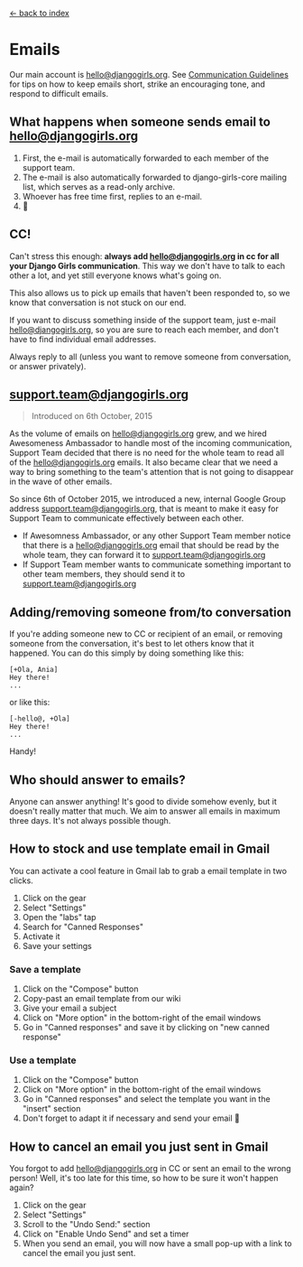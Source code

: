 [<- back to index](../README.md)

# Emails

Our main account is hello@djangogirls.org. See [Communication Guidelines](communication.md) for tips on how to keep emails short, strike an encouraging tone, and respond to difficult emails. 

## What happens when someone sends email to hello@djangogirls.org

1. First, the e-mail is automatically forwarded to each member of the support team. 
2. The e-mail is also automatically forwarded to django-girls-core mailing list, which serves as a read-only archive.
3. Whoever has free time first, replies to an e-mail.
4. :tada:

## CC! 

Can't stress this enough: **always add hello@djangogirls.org in cc for all your Django Girls communication**. This way we don't have to talk to each other a lot, and yet still everyone knows what's going on. 

This also allows us to pick up emails that haven't been responded to, so we know that conversation is not stuck on our end. 

If you want to discuss something inside of the support team, just e-mail hello@djangogirls.org, so you are sure to reach each member, and don't have to find individual email addresses.  

Always reply to all (unless you want to remove someone from conversation, or answer privately).

## support.team@djangogirls.org

> Introduced on 6th October, 2015

As the volume of emails on hello@djangogirls.org grew, and we hired Awesomeness Ambassador to handle most of the incoming communication, Support Team decided that there is no need for the whole team to read all of the hello@djangogirls.org emails. It also became clear that we need a way to bring something to the team's attention that is not going to disappear in the wave of other emails.

So since 6th of October 2015, we introduced a new, internal Google Group address support.team@djangogirls.org, that is meant to make it easy for Support Team to communicate effectively between each other.

- If Awesomness Ambassador, or any other Support Team member notice that there is a hello@djangogirls.org email that should be read by the whole team, they can forward it to support.team@djangogirls.org
- If Support Team member wants to communicate something important to other team members, they should send it to support.team@djangogirls.org

## Adding/removing someone from/to conversation

If you're adding someone new to CC or recipient of an email, or removing someone from the conversation, it's best to let others know that it happened. You can do this simply by doing something like this:

    [+Ola, Ania]
    Hey there!
    ...

or like this:

    [-hello@, +Ola]
    Hey there!
    ...

Handy!    

## Who should answer to emails?

Anyone can answer anything! It's good to divide somehow evenly, but it doesn't really matter that much. We aim to answer all emails in maximum three days. It's not always possible though.  

## How to stock and use template email in Gmail

You can activate a cool feature in Gmail lab to grab a email template in two clicks.

1. Click on the gear
2. Select "Settings"
3. Open the "labs" tap
4. Search for "Canned Responses"
5. Activate it
6. Save your settings

### Save a template

1. Click on the "Compose" button
2. Copy-past an email template from our wiki
3. Give your email a subject
4. Click on "More option" in the bottom-right of the email windows
5. Go in "Canned responses" and save it by clicking on "new canned response"

### Use a template

1. Click on the "Compose" button
2. Click on "More option" in the bottom-right of the email windows
3. Go in "Canned responses" and select the template you want in the "insert" section
4. Don't forget to adapt it if necessary and send your email :postbox:

## How to cancel an email you just sent in Gmail

You forgot to add hello@djangogirls.org in CC or sent an email to the wrong person! Well, it's too late for this time, so how to be sure it won't happen again?

1. Click on the gear
2. Select "Settings"
3. Scroll to the "Undo Send:" section
4. Click on "Enable Undo Send" and set a timer
5. When you send an email, you will now have a small pop-up with a link to cancel the email you just sent.